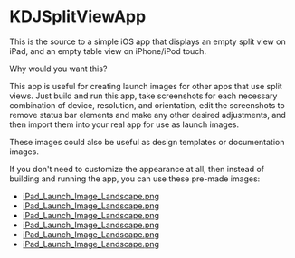 # KDJSplitViewApp

This is the source to a simple iOS app that  displays an empty split view on iPad, and an empty table view on iPhone/iPod touch.

Why would you want this?

This app is useful for creating launch images for other apps that use split views. Just build and run this app, take screenshots for each necessary combination of device, resolution, and orientation, edit the screenshots to remove status bar elements and make any other desired adjustments, and then import them into your real app for use as launch images.

These images could also be useful as design templates or documentation images.

If you don't need to customize the appearance at all, then instead of building and running the app, you can use these pre-made images:

- [iPad_Launch_Image_Landscape.png](iPad_Launch_Image_Landscape.png)
- [iPad_Launch_Image_Landscape.png](iPad_Launch_Image_Landscape.png)
- [iPad_Launch_Image_Landscape.png](iPad_Launch_Image_Landscape.png)
- [iPad_Launch_Image_Landscape.png](iPad_Launch_Image_Landscape.png)
- [iPad_Launch_Image_Landscape.png](iPad_Launch_Image_Landscape.png)
- [iPad_Launch_Image_Landscape.png](iPad_Launch_Image_Landscape.png)
